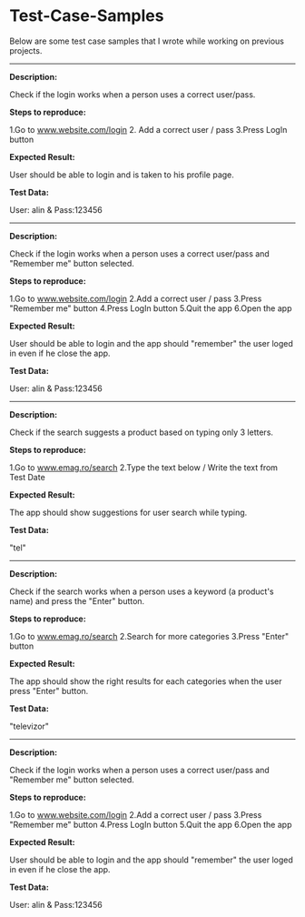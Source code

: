 # Test-Case-Samples

Below are some test case samples that I wrote while working on previous projects.

-------------------

**Description:**

Check if the login works when a person uses a correct user/pass.

**Steps to reproduce:**

1.Go to www.website.com/login
2. Add a correct user / pass
3.Press LogIn button

**Expected Result:**

User should be able to login and is taken to his profile page.

**Test Data:**

User: alin & Pass:123456

-------------------

**Description:**

Check if the login works when a person uses a correct user/pass and "Remember me" button selected.

**Steps to reproduce:**

1.Go to www.website.com/login
2.Add a correct user / pass
3.Press "Remember me" button
4.Press LogIn button
5.Quit the app
6.Open the app

**Expected Result:**

User should be able to login and the app should "remember" the user loged in even if he close the app.

**Test Data:**

User: alin & Pass:123456

-------------------

**Description:**

Check if the search suggests a product based on typing only 3 letters.

**Steps to reproduce:**

1.Go to www.emag.ro/search
2.Type the text below / Write the text from Test Date

**Expected Result:**

The app should show suggestions for user search while typing.

**Test Data:**

"tel"

-------------------

**Description:**

Check if the search works when a person uses a keyword (a product's name) and press the "Enter" button.

**Steps to reproduce:**

1.Go to www.emag.ro/search
2.Search for more categories
3.Press "Enter" button

**Expected Result:**

The app should show the right results for each categories when the user press "Enter" button.

**Test Data:**

"televizor"

-------------------

**Description:**

Check if the login works when a person uses a correct user/pass and "Remember me" button selected.

**Steps to reproduce:**

1.Go to www.website.com/login
2.Add a correct user / pass
3.Press "Remember me" button
4.Press LogIn button
5.Quit the app
6.Open the app

**Expected Result:**

User should be able to login and the app should "remember" the user loged in even if he close the app.

**Test Data:**

User: alin & Pass:123456
